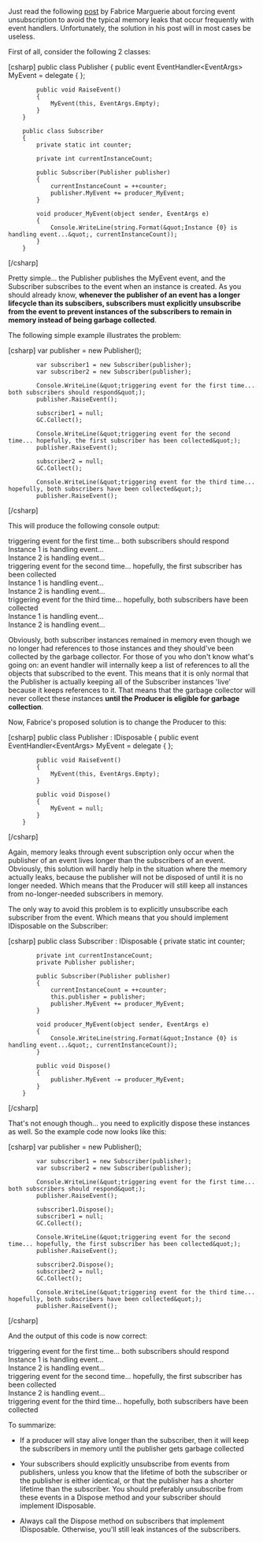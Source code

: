 Just read the following <a href="http://weblogs.asp.net/fmarguerie/archive/2009/09/09/forcing-event-unsubscription.aspx">post</a> by Fabrice Marguerie about forcing event unsubscription to avoid the typical memory leaks that occur frequently with event handlers.  Unfortunately, the solution in his post will in most cases be useless.

First of all, consider the following 2 classes:

<div>
[csharp]
        public class Publisher
        {
            public event EventHandler&lt;EventArgs&gt; MyEvent = delegate { };
 
            public void RaiseEvent()
            {
                MyEvent(this, EventArgs.Empty);
            }
        }
 
        public class Subscriber
        {
            private static int counter;
 
            private int currentInstanceCount;
 
            public Subscriber(Publisher publisher)
            {
                currentInstanceCount = ++counter;
                publisher.MyEvent += producer_MyEvent;
            }
 
            void producer_MyEvent(object sender, EventArgs e)
            {
                Console.WriteLine(string.Format(&quot;Instance {0} is handling event...&quot;, currentInstanceCount));
            }
        }
[/csharp]
</div>

Pretty simple... the Publisher publishes the MyEvent event, and the Subscriber subscribes to the event when an instance is created.  As you should already know, <strong>whenever the publisher of an event has a longer lifecycle than its subscibers, subscribers must explicitly unsubscribe from the event to prevent instances of the subscribers to remain in memory instead of being garbage collected</strong>.

The following simple example illustrates the problem:

<div>
[csharp]
            var publisher = new Publisher();
 
            var subscriber1 = new Subscriber(publisher);
            var subscriber2 = new Subscriber(publisher);
 
            Console.WriteLine(&quot;triggering event for the first time... both subscribers should respond&quot;);
            publisher.RaiseEvent();
 
            subscriber1 = null;
            GC.Collect();
 
            Console.WriteLine(&quot;triggering event for the second time... hopefully, the first subscriber has been collected&quot;);
            publisher.RaiseEvent();
 
            subscriber2 = null;
            GC.Collect();
 
            Console.WriteLine(&quot;triggering event for the third time... hopefully, both subscribers have been collected&quot;);
            publisher.RaiseEvent();
[/csharp]
</div>

This will produce the following console output:

triggering event for the first time... both subscribers should respond <br/>
Instance 1 is handling event... <br/>
Instance 2 is handling event... <br/>
triggering event for the second time... hopefully, the first subscriber has been collected <br/>
Instance 1 is handling event... <br/>
Instance 2 is handling event... <br/>
triggering event for the third time... hopefully, both subscribers have been collected <br/>
Instance 1 is handling event... <br/>
Instance 2 is handling event... <br/>

Obviously, both subscriber instances remained in memory even though we no longer had references to those instances and they should've been collected by the garbage collector.  For those of you who don't know what's going on: an event handler will internally keep a list of references to all the objects that subscribed to the event.  This means that it is only normal that the Publisher is actually keeping all of the Subscriber instances 'live' because it keeps references to it.  That means that the garbage collector will never collect these instances <strong>until the Producer is eligible for garbage collection</strong>.

Now, Fabrice's proposed solution is to change the Producer to this:

<div>
[csharp]
        public class Publisher : IDisposable
        {
            public event EventHandler&lt;EventArgs&gt; MyEvent = delegate { };
 
            public void RaiseEvent()
            {
                MyEvent(this, EventArgs.Empty);
            }
 
            public void Dispose()
            {
                MyEvent = null;
            }
        }
[/csharp]
</div>

Again, memory leaks through event subscription only occur when the publisher of an event lives longer than the subscribers of an event.  Obviously, this solution will hardly help in the situation where the memory actually leaks, because the publisher will not be disposed of until it is no longer needed.  Which means that the Producer will still keep all instances from no-longer-needed subscribers in memory.

The only way to avoid this problem is to explicitly unsubscribe each subscriber from the event.  Which means that you should implement IDisposable on the Subscriber:

<div>
[csharp]
        public class Subscriber : IDisposable
        {
            private static int counter;
 
            private int currentInstanceCount;
            private Publisher publisher;
 
            public Subscriber(Publisher publisher)
            {
                currentInstanceCount = ++counter;
                this.publisher = publisher;
                publisher.MyEvent += producer_MyEvent;
            }
 
            void producer_MyEvent(object sender, EventArgs e)
            {
                Console.WriteLine(string.Format(&quot;Instance {0} is handling event...&quot;, currentInstanceCount));
            }
 
            public void Dispose()
            {
                publisher.MyEvent -= producer_MyEvent;
            }
        }
[/csharp]
</div>

That's not enough though... you need to explicitly dispose these instances as well.  So the example code now looks like this:

<div>
[csharp]
            var publisher = new Publisher();
 
            var subscriber1 = new Subscriber(publisher);
            var subscriber2 = new Subscriber(publisher);
 
            Console.WriteLine(&quot;triggering event for the first time... both subscribers should respond&quot;);
            publisher.RaiseEvent();
 
            subscriber1.Dispose();
            subscriber1 = null;
            GC.Collect();
 
            Console.WriteLine(&quot;triggering event for the second time... hopefully, the first subscriber has been collected&quot;);
            publisher.RaiseEvent();
 
            subscriber2.Dispose();
            subscriber2 = null;
            GC.Collect();
 
            Console.WriteLine(&quot;triggering event for the third time... hopefully, both subscribers have been collected&quot;);
            publisher.RaiseEvent();
[/csharp]
</div>

And the output of this code is now correct:

triggering event for the first time... both subscribers should respond <br/>
Instance 1 is handling event... <br/>
Instance 2 is handling event... <br/>
triggering event for the second time... hopefully, the first subscriber has been collected <br/>
Instance 2 is handling event... <br/>
triggering event for the third time... hopefully, both subscribers have been collected <br/>

To summarize:

<ul>
	<li><p>If a producer will stay alive longer than the subscriber, then it will keep the subscribers in memory until the publisher gets garbage collected</p></li>
	<li><p>Your subscribers should explicitly unsubscribe from events from publishers, unless you know that the lifetime of both the subscriber or the publisher is either identical, or that the publisher has a shorter lifetime than the subscriber.  You should preferably unsubscribe from these events in a Dispose method and your subscriber should implement IDisposable.</p></li>
	<li><p>Always call the Dispose method on subscribers that implement IDisposable. Otherwise, you'll still leak instances of the subscribers.</p></li>
</ul>